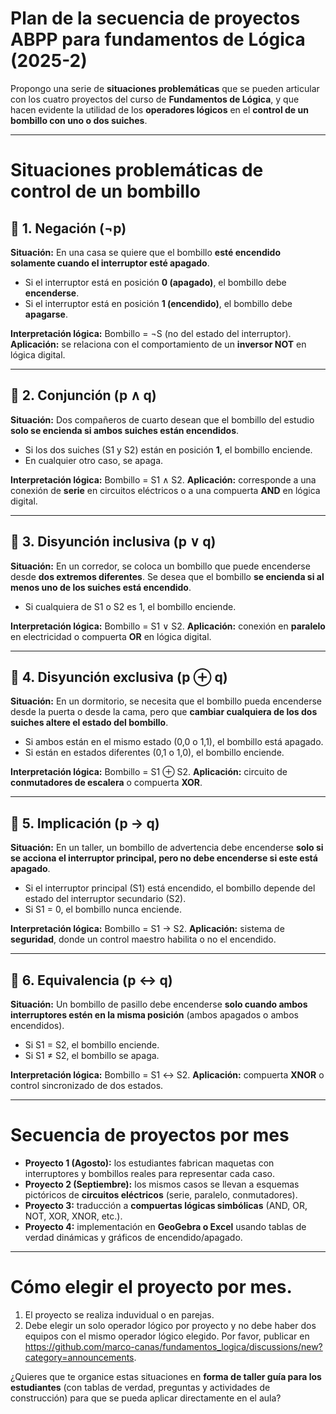

# Plan de la secuencia de proyectos ABPP para fundamentos de Lógica (2025-2)  

Propongo una serie de **situaciones problemáticas** que se pueden articular con los cuatro proyectos del curso de **Fundamentos de Lógica**, y que hacen evidente la utilidad de los **operadores lógicos** en el **control de un bombillo con uno o dos suiches**.

---

# Situaciones problemáticas de control de un bombillo

## 🔹 1. Negación (¬p)

**Situación:**
En una casa se quiere que el bombillo **esté encendido solamente cuando el interruptor esté apagado**.

* Si el interruptor está en posición **0 (apagado)**, el bombillo debe **encenderse**.
* Si el interruptor está en posición **1 (encendido)**, el bombillo debe **apagarse**.

**Interpretación lógica:**
Bombillo = ¬S (no del estado del interruptor).
**Aplicación:** se relaciona con el comportamiento de un **inversor NOT** en lógica digital.

---

## 🔹 2. Conjunción (p ∧ q)

**Situación:**
Dos compañeros de cuarto desean que el bombillo del estudio **solo se encienda si ambos suiches están encendidos**.

* Si los dos suiches (S1 y S2) están en posición **1**, el bombillo enciende.
* En cualquier otro caso, se apaga.

**Interpretación lógica:**
Bombillo = S1 ∧ S2.
**Aplicación:** corresponde a una conexión de **serie** en circuitos eléctricos o a una compuerta **AND** en lógica digital.

---

## 🔹 3. Disyunción inclusiva (p ∨ q)

**Situación:**
En un corredor, se coloca un bombillo que puede encenderse desde **dos extremos diferentes**. Se desea que el bombillo **se encienda si al menos uno de los suiches está encendido**.

* Si cualquiera de S1 o S2 es 1, el bombillo enciende.

**Interpretación lógica:**
Bombillo = S1 ∨ S2.
**Aplicación:** conexión en **paralelo** en electricidad o compuerta **OR** en lógica digital.

---

## 🔹 4. Disyunción exclusiva (p ⊕ q)

**Situación:**
En un dormitorio, se necesita que el bombillo pueda encenderse desde la puerta o desde la cama, pero que **cambiar cualquiera de los dos suiches altere el estado del bombillo**.

* Si ambos están en el mismo estado (0,0 o 1,1), el bombillo está apagado.
* Si están en estados diferentes (0,1 o 1,0), el bombillo enciende.

**Interpretación lógica:**
Bombillo = S1 ⊕ S2.
**Aplicación:** circuito de **conmutadores de escalera** o compuerta **XOR**.

---

## 🔹 5. Implicación (p → q)

**Situación:**
En un taller, un bombillo de advertencia debe encenderse **solo si se acciona el interruptor principal, pero no debe encenderse si este está apagado**.

* Si el interruptor principal (S1) está encendido, el bombillo depende del estado del interruptor secundario (S2).
* Si S1 = 0, el bombillo nunca enciende.

**Interpretación lógica:**
Bombillo = S1 → S2.
**Aplicación:** sistema de **seguridad**, donde un control maestro habilita o no el encendido.

---

## 🔹 6. Equivalencia (p ↔ q)

**Situación:**
Un bombillo de pasillo debe encenderse **solo cuando ambos interruptores estén en la misma posición** (ambos apagados o ambos encendidos).

* Si S1 = S2, el bombillo enciende.
* Si S1 ≠ S2, el bombillo se apaga.

**Interpretación lógica:**
Bombillo = S1 ↔ S2.
**Aplicación:** compuerta **XNOR** o control sincronizado de dos estados.

---

# Secuencia de proyectos por mes

* **Proyecto 1 (Agosto):** los estudiantes fabrican maquetas con interruptores y bombillos reales para representar cada caso.
* **Proyecto 2 (Septiembre):** los mismos casos se llevan a esquemas pictóricos de **circuitos eléctricos** (serie, paralelo, conmutadores).
* **Proyecto 3:** traducción a **compuertas lógicas simbólicas** (AND, OR, NOT, XOR, XNOR, etc.).
* **Proyecto 4:** implementación en **GeoGebra o Excel** usando tablas de verdad dinámicas y gráficos de encendido/apagado.

---

# Cómo elegir el proyecto por mes. 

1. El proyecto se realiza induvidual o en parejas.
2. Debe elegir un solo operador lógico por proyecto y no debe haber dos equipos con el mismo operador lógico elegido. Por favor, publicar en https://github.com/marco-canas/fundamentos_logica/discussions/new?category=announcements.


¿Quieres que te organice estas situaciones en **forma de taller guía para los estudiantes** (con tablas de verdad, preguntas y actividades de construcción) para que se pueda aplicar directamente en el aula?
